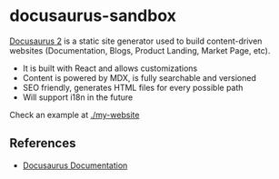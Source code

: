 # docusaurus-sandbox

[Docusaurus 2](https://v2.docusaurus.io/) is a static site generator used to build content-driven websites (Documentation, Blogs, Product Landing, Market Page, etc). 

- It is built with React and allows customizations
- Content is powered by MDX, is fully searchable and versioned
- SEO friendly, generates HTML files for every possible path
- Will support i18n in the future

Check an example at [./my-website](./my-website)

## References

- [Docusaurus Documentation](https://v2.docusaurus.io/docs)
